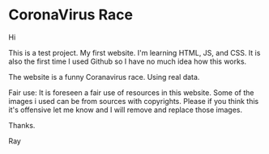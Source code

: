 # CoronaVirus Race
Hi

This is a test project. My first website. I'm learning HTML, JS, and CSS.  It is also the first time I used Github so I have no much idea how this works.

The website is a funny Coranavirus race. Using real data.

Fair use:  It is foreseen a fair use of resources in this website. Some of the images i used can be from sources with copyrights. Please if you think this it's offensive let me know and I will remove and replace those images.

Thanks.

Ray

